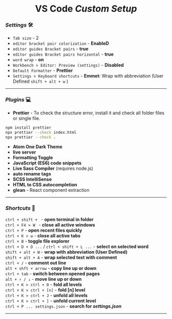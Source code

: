 <p align="center"> <img src="https://gpx.ge/root/img/vscode2.png" alt=""></h1>
 
<h1 align="center"> VS Code <i>Custom Setup</i></h1>



### **_Settings_** 🛠

- `Tab size` - 2
- `editor bracket pair colorization` - **EnableD**
- `editor guides Bracket pairs` - **true**
- `editor guides Bracket pairs horizontal` - **true**
- `word wrap` - **on**
- `Workbench > Editor: Preview (settings)` - **Disabled**
- `Default Formatter` - **Prettier**
- `Settings > Keyboard shortcuts` - **Emmet**: Wrap with abbreviation (User Defined `shift + alt + w` )

---

### **_Plugins_** 💻

- **Prettier** - To check the structure error, install it and check all folder files or single file.

```sh
npm install prettier
npx prettier --check index.html
npx prettier --check .
```

- **Atom One Dark Theme**
- **live server**
- **Formatting Toggle**
- **JavaScript (ES6) code snippets**
- **Live Sass Compiler** (requires node.js)
- **auto rename tags**
- **SCSS IntelliSense**
- **HTML to CSS autocompletion**
- **glean** - React component extraction

---

### **_Shortcuts_** 📄

`ctrl + shift + ` - **open terminal in folder**  
`ctrl + F4 > W ` - **close all active windows**  
`ctrl + P` - **open recent files quickly**  
`ctrl + K > w` - **close all active tabs**  
`ctrl + B` - **toggle file explorer**  
`ctrl + D + D ...` / `ctrl + shift + L ...` - **select on selected word**  
`shift + alt + W` - **wrap with abbreviation (User Defined)**  
`shift + alt + A` - **wrap selected text with comment**  
`ctrl + /` - **comment out line**  
`alt + shft + arrow` - **copy line up or down**  
`ctrl + tab` - **switch between opened pages**  
`alt + ↑ / ↓` - **move line up or down**  
`ctrl + K > ctrl + 0` - **fold all levels**  
`ctrl + K > ctrl + [n]` - **fold [n] level**  
`ctrl + K > ctrl + J` - **unfold all levels**  
`ctrl + K > ctrl + ]` - **unfold current level**  
`ctrl + P ... settings.json` - **search for _settings.json_**

---

